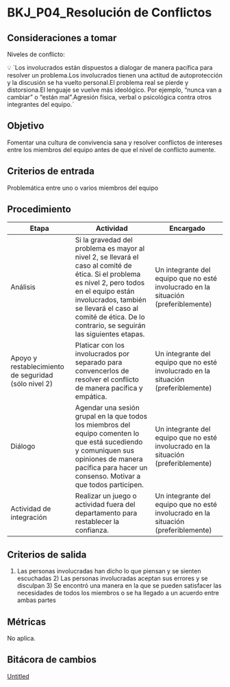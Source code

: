 # BKJ_P04_Resolución de Conflictos

## Consideraciones a tomar[](https://ace-software-development.github.io/Manual-de-Operaciones/docs/BlackJack/Procesos/P04_Resoluci%C3%B3n%20de%20Conflictos#consideraciones-a-tomar)

Niveles de conflicto:

<aside>
💡 `Los involucrados están dispuestos a dialogar de manera pacífica para resolver un problema.Los involucrados tienen una actitud de autoprotección y la discusión se ha vuelto personal.El problema real se pierde y distorsiona.El lenguaje se vuelve más ideológico. Por ejemplo, “nunca van a cambiar” o “están mal”.Agresión física, verbal o psicológica contra otros integrantes del equipo.`

</aside>

## Objetivo[](https://ace-software-development.github.io/Manual-de-Operaciones/docs/BlackJack/Procesos/P04_Resoluci%C3%B3n%20de%20Conflictos#objetivo)

Fomentar una cultura de convivencia sana y resolver conflictos de intereses entre los miembros del equipo antes de que el nivel de conflicto aumente.

## Criterios de entrada[](https://ace-software-development.github.io/Manual-de-Operaciones/docs/BlackJack/Procesos/P04_Resoluci%C3%B3n%20de%20Conflictos#criterios-de-entrada)

Problemática entre uno o varios miembros del equipo

## Procedimiento

| Etapa | Actividad | Encargado |
| --- | --- | --- |
| Análisis | Si la gravedad del problema es mayor al nivel 2, se llevará el caso al comité de ética. Si el problema es nivel 2, pero todos en el equipo están involucrados, también se llevará el caso al comité de ética. De lo contrario, se seguirán las siguientes etapas. | Un integrante del equipo que no esté involucrado en la situación (preferiblemente) |
| Apoyo y restablecimiento de seguridad (sólo nivel 2) | Platicar con los involucrados por separado para convencerlos de resolver el conflicto de manera pacífica y empática. | Un integrante del equipo que no esté involucrado en la situación (preferiblemente) |
| Diálogo | Agendar una sesión grupal en la que todos los miembros del equipo comenten lo que está sucediendo y comuniquen sus opiniones de manera pacífica para hacer un consenso. Motivar a que todos participen. | Un integrante del equipo que no esté involucrado en la situación (preferiblemente) |
| Actividad de integración | Realizar un juego o actividad fuera del departamento para restablecer la confianza. | Un integrante del equipo que no esté involucrado en la situación (preferiblemente) |

## Criterios de salida[](https://ace-software-development.github.io/Manual-de-Operaciones/docs/BlackJack/Procesos/P04_Resoluci%C3%B3n%20de%20Conflictos#criterios-de-salida)

1) Las personas involucradas han dicho lo que piensan y se sienten escuchadas 2) Las personas involucradas aceptan sus errores y se disculpan 3) Se encontró una manera en la que se pueden satisfacer las necesidades de todos los miembros o se ha llegado a un acuerdo entre ambas partes

## Métricas[](https://ace-software-development.github.io/Manual-de-Operaciones/docs/BlackJack/Procesos/P04_Resoluci%C3%B3n%20de%20Conflictos#m%C3%A9tricas)

No aplica.

## Bitácora de cambios

[Untitled](BKJ_P04_Resolucio%CC%81n%20de%20Conflictos%20be9ca8f2914245d6a8a29409b0d2e471/Untitled%20Database%205a2d9eb020d34f81b3ca4953e50a07bf.csv)
